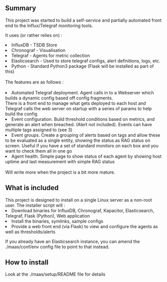 <h2>Summary</h2>
This project was started to build a self-service and partially automated front end to the Influx/Telegraf monitoring tools.

It uses (or rather relies on) :<BR>
<LI>InfluxDB - TSDB Store
<LI>Chronograf - Visualisation
<LI>Telegraf - Agents for metric collection
<LI>Elasticsearch - Used to store telegraf configs, alert definitions, logs, etc.
<LI>Python - Standard Python3 package (Flask will be installed as part of this)
  <BR>
<BR>
The features are as follows :<BR>
<BR>
<LI>Automated Telegraf deployment.  Agent calls in to a Webserver which builds a dynamic config based off config fragments.  <BR>
There is a front end to manage what gets deployed to each host and Telegraf calls the web server on startup with a series of params to help build the config
<LI>Event configuration.  Build threshold conditions based on metrics, and generate an alert when breached. (Alert not included).  Events can have multiple tags assigned to (see 3)
<LI>Event groups. Create a grouping of alerts based on tags and allow these to be evaluated as a single entity, showing the status as RAG status on screen.  Useful if you have a set of standard monitors on each box and you want to check them all in one go<BR>
<LI>Agent health.  Simple page to show status of each agent by showing host uptime and last measurement with simple RAG status<BR>
<BR>
Will write more when the project is a bit more mature.<BR>
  
<h2>What is included</h2>
This project is designed to install on a single Linux server as a non-root user.  The installer script will :
<LI>Download binaries for InfluxDB, Chronograf, Kapacitor, Elasticsearch, Telegraf, Flask (Python), Web application
<LI>Install the binaries, symlinks, sample configs
<LI>Provide a web front end (via Flask) to view and configure the agents as well as thresholds/alerts
  
 If you already have an Elasticsearch instance, you can amend the ./maas/conf/env config file to point to that instead.
 
 <h2>How to install</h2>
 Look at the ./maas/setup/README file for details
